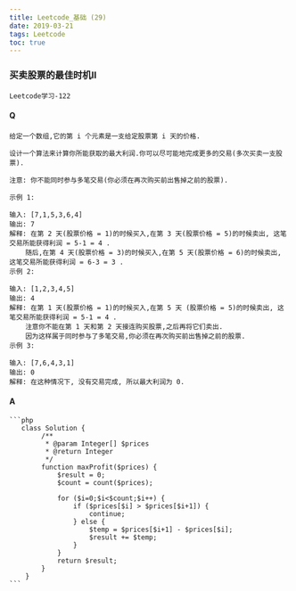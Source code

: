 ```yaml
---
title: Leetcode_基础 (29)
date: 2019-03-21
tags: Leetcode
toc: true
---
```


### 买卖股票的最佳时机II
    Leetcode学习-122

<!-- more -->

#### Q
    给定一个数组,它的第 i 个元素是一支给定股票第 i 天的价格.

    设计一个算法来计算你所能获取的最大利润.你可以尽可能地完成更多的交易(多次买卖一支股票).

    注意: 你不能同时参与多笔交易(你必须在再次购买前出售掉之前的股票).

    示例 1:

    输入: [7,1,5,3,6,4]
    输出: 7
    解释: 在第 2 天(股票价格 = 1)的时候买入,在第 3 天(股票价格 = 5)的时候卖出, 这笔交易所能获得利润 = 5-1 = 4 .
        随后,在第 4 天(股票价格 = 3)的时候买入,在第 5 天(股票价格 = 6)的时候卖出, 这笔交易所能获得利润 = 6-3 = 3 .
    示例 2:

    输入: [1,2,3,4,5]
    输出: 4
    解释: 在第 1 天(股票价格 = 1)的时候买入,在第 5 天 (股票价格 = 5)的时候卖出, 这笔交易所能获得利润 = 5-1 = 4 .
        注意你不能在第 1 天和第 2 天接连购买股票,之后再将它们卖出.
        因为这样属于同时参与了多笔交易,你必须在再次购买前出售掉之前的股票.
    示例 3:

    输入: [7,6,4,3,1]
    输出: 0
    解释: 在这种情况下, 没有交易完成, 所以最大利润为 0.

#### A
    ```php
       class Solution {
            /**
             * @param Integer[] $prices
             * @return Integer
             */
            function maxProfit($prices) {
                $result = 0;
                $count = count($prices);
                
                for ($i=0;$i<$count;$i++) {
                    if ($prices[$i] > $prices[$i+1]) {
                        continue;
                    } else {
                        $temp = $prices[$i+1] - $prices[$i];
                        $result += $temp;
                    }
                }
                return $result;
            }
        }
    ```

